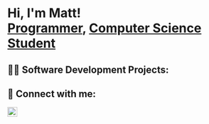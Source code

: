 <h1>Hi, I'm Matt! <br/><a href="https://github.com/gattm">Programmer</a>, <a href="https://www.linkedin.com/in/matt-gallo-8a4807149/">Computer Science Student</a>

<h2>👨‍💻 Software Development Projects:</h2>


<h2> 🤳 Connect with me:</h2>


[<img align="left" alt="JoshMadakor | LinkedIn" width="22px" src="https://cdn.jsdelivr.net/npm/simple-icons@v3/icons/linkedin.svg" />][linkedin]


[linkedin]: https://linkedin.com/in/matt-gallo-8a4807149/
